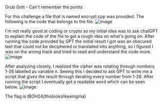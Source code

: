 Grub Gott - Can't remember the points

For this challenge a file that is named encrypt.cpp was provided. The following is the code that belongs to the file.
![image](https://github.com/user-attachments/assets/d64d129c-7cb4-45bb-82f7-7716eac15f2f)

I'm not really good at coding or crypto so my initial idea was to ask chatGPT to explain the code of the file to get a rough idea on what's going on. After running the code provided by GPT the initial result I got was an obscured text that could not be deciphered or translated into anything, so I figured I was on the wrong track and tried to read and understand the code more.
![image](https://github.com/user-attachments/assets/b0e77e15-69ba-480b-bd85-0db73f4fa77c)

After analyzing closely, I realized the cipher was rotating through numbers 1-26 labelled as variable n. Seeing this I decided to ask GPT to write me a script that gives the result through iterating every number from 1-26. After running the script I eventually got a readable word which can be seen below.
![image](https://github.com/user-attachments/assets/29846926-6ece-413e-98c2-07f27ca72d5d)

The flag is IBOH24{thislookslikeenigma}
